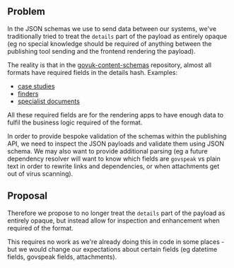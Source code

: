 ## Problem

In the JSON schemas we use to send data between our systems, we've traditionally tried to treat the `details` part of the payload as entirely opaque (eg no special knowledge should be required of anything between the publishing tool sending and the frontend rendering the payload).

The reality is that in the [govuk-content-schemas](https://github.com/alphagov/govuk-content-schemas) repository, almost all formats have required fields in the details hash. Examples:

- [case studies](https://github.com/alphagov/govuk-content-schemas/blob/b02afaac06ddd965e114b3ff577faf1952c628e0/formats/case_study/publisher/details.json#L6-L7)
- [finders](https://github.com/alphagov/govuk-content-schemas/blob/b02afaac06ddd965e114b3ff577faf1952c628e0/formats/finder/publisher/details.json#L6-L7)
- [specialist documents](https://github.com/alphagov/govuk-content-schemas/blob/b02afaac06ddd965e114b3ff577faf1952c628e0/formats/specialist_document/publisher/details.json#L6-L8)

All these required fields are for the rendering apps to have enough data to fulfil the business logic required of the format.

In order to provide bespoke validation of the schemas within the publishing API, we need to inspect the JSON payloads and validate them using JSON schema. We may also want to provide additional parsing (eg a future dependency resolver will want to know which fields are&nbsp;`govspeak`&nbsp;vs plain text in order to rewrite links and dependencies, or when attachments get out of virus scanning).

## Proposal

Therefore we propose to no longer treat the `details`&nbsp;part of the payload as entirely opaque, but instead allow for inspection and enhancement when required of the format.

This requires no work as we're already doing this in code in some places - but we would change our expectations about certain fields (eg datetime fields, govspeak fields, attachments).

&nbsp;

&nbsp;

&nbsp;

&nbsp;

&nbsp;

&nbsp;

&nbsp;

